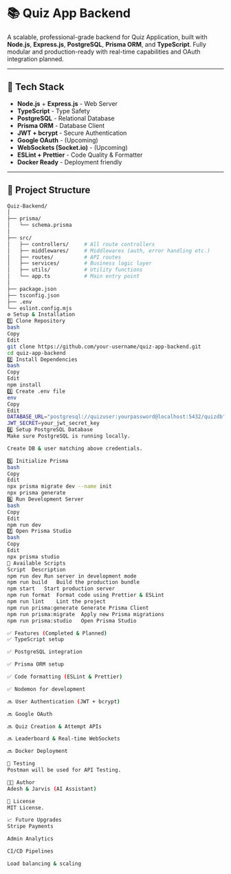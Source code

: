 # 📚 Quiz App Backend

A scalable, professional-grade backend for Quiz Application, built with **Node.js**, **Express.js**, **PostgreSQL**, **Prisma ORM**, and **TypeScript**. Fully modular and production-ready with real-time capabilities and OAuth integration planned.

---

## 🚀 Tech Stack

- **Node.js** + **Express.js** - Web Server
- **TypeScript** - Type Safety
- **PostgreSQL** - Relational Database
- **Prisma ORM** - Database Client
- **JWT + bcrypt** - Secure Authentication
- **Google OAuth** - (Upcoming)
- **WebSockets (Socket.io)** - (Upcoming)
- **ESLint + Prettier** - Code Quality & Formatter
- **Docker Ready** - Deployment friendly

---

## 📂 Project Structure

```bash
Quiz-Backend/
│
├── prisma/
│   └── schema.prisma
│
├── src/
│   ├── controllers/     # All route controllers
│   ├── middlewares/     # Middlewares (auth, error handling etc.)
│   ├── routes/          # API routes
│   ├── services/        # Business logic layer
│   ├── utils/           # Utility functions
│   └── app.ts           # Main entry point
│
├── package.json
├── tsconfig.json
├── .env
└── eslint.config.mjs
⚙️ Setup & Installation
1️⃣ Clone Repository
bash
Copy
Edit
git clone https://github.com/your-username/quiz-app-backend.git
cd quiz-app-backend
2️⃣ Install Dependencies
bash
Copy
Edit
npm install
3️⃣ Create .env file
env
Copy
Edit
DATABASE_URL="postgresql://quizuser:yourpassword@localhost:5432/quizdb"
JWT_SECRET=your_jwt_secret_key
4️⃣ Setup PostgreSQL Database
Make sure PostgreSQL is running locally.

Create DB & user matching above credentials.

5️⃣ Initialize Prisma
bash
Copy
Edit
npx prisma migrate dev --name init
npx prisma generate
6️⃣ Run Development Server
bash
Copy
Edit
npm run dev
7️⃣ Open Prisma Studio
bash
Copy
Edit
npx prisma studio
📜 Available Scripts
Script	Description
npm run dev	Run server in development mode
npm run build	Build the production bundle
npm start	Start production server
npm run format	Format code using Prettier & ESLint
npm run lint	Lint the project
npm run prisma:generate	Generate Prisma Client
npm run prisma:migrate	Apply new Prisma migrations
npm run prisma:studio	Open Prisma Studio

✅ Features (Completed & Planned)
✅ TypeScript setup

✅ PostgreSQL integration

✅ Prisma ORM setup

✅ Code formatting (ESLint & Prettier)

✅ Nodemon for development

🔜 User Authentication (JWT + bcrypt)

🔜 Google OAuth

🔜 Quiz Creation & Attempt APIs

🔜 Leaderboard & Real-time WebSockets

🔜 Docker Deployment

🧪 Testing
Postman will be used for API Testing.

👨‍💻 Author
Adesh & Jarvis (AI Assistant)

📌 License
MIT License.

📈 Future Upgrades
Stripe Payments

Admin Analytics

CI/CD Pipelines

Load balancing & scaling